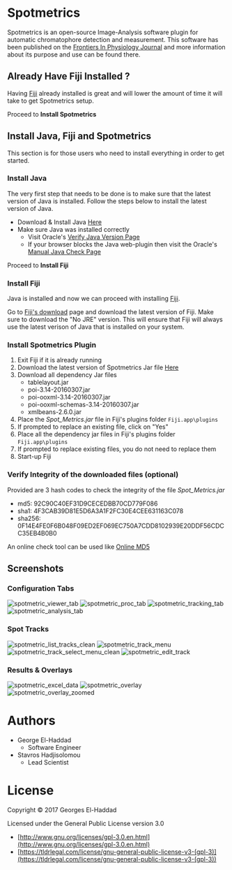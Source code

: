 # Spotmetrics

Spotmetrics is an open-source Image-Analysis software plugin for automatic chromatophore detection and measurement. This software has been published on the [Frontiers In Physiology Journal][1] and more information about its purpose and use can be found there.

## Already Have Fiji Installed ?

Having [Fiji](http://fiji.sc/) already installed is great and will lower the amount of time it will take to get Spotmetrics setup. 

Proceed to __Install Spotmetrics__

## Install Java, Fiji and Spotmetrics

This section is for those users who need to install everything in order to get started.

### Install Java

The very first step that needs to be done is to make sure that the latest version of Java is installed. Follow the steps below to install the latest version of Java.

* Download & Install Java [Here](https://www.java.com/en/download/)
* Make sure Java was installed correctly
  * Visit Oracle's [Verify Java Version Page](https://www.java.com/en/download/installed.jsp)
  * If your browser blocks the Java web-plugin then visit the Oracle's [Manual Java Check Page](https://java.com/en/download/help/version_manual.xml)

Proceed to __Install Fiji__
  
### Install Fiji

Java is installed and now we can proceed with installing [Fiji](http://fiji.sc/).

Go to [Fiji's download](http://fiji.sc/#download) page and download the latest version of Fiji. Make sure to download the "No JRE" version. This will ensure that Fiji will always use the latest verison of Java that is installed on your system.

### Install Spotmetrics Plugin

1. Exit Fiji if it is already running
2. Download the latest version of Spotmetrics Jar file [Here](https://github.com/george-haddad/spotmetrics/releases/latest)
3. Download all dependency Jar files
    * tablelayout.jar
    * poi-3.14-20160307.jar
    * poi-ooxml-3.14-20160307.jar
    * poi-ooxml-schemas-3.14-20160307.jar
    * xmlbeans-2.6.0.jar
4. Place the *Spot_Metrics.jar* file in Fiji's plugins folder `Fiji.app\plugins`
5. If prompted to replace an existing file, click on "Yes"
6. Place all the dependency jar files in Fiji's plugins folder `Fiji.app\plugins`
7. If prompted to replace existing files, you do not need to replace them
8. Start-up Fiji

### Verify Integrity of the downloaded files (optional)

Provided are 3 hash codes to check the integrity of the file *Spot_Metrics.jar*

* md5: 92C90C40EF31D9CECEDBB70CD779F086
* sha1: 4F3CAB39D81E5D6A3A1F2FC30E4CEE631163C078
* sha256: 0F14E4FE0F6B048F09ED2EF069EC750A7CDD8102939E20DDF56CDCC35EB4B0B0

An online check tool can be used like [Online MD5](http://onlinemd5.com/)

## Screenshots

### Configuration Tabs

![spotmetric_viewer_tab](https://cloud.githubusercontent.com/assets/3069650/24379584/55202352-1350-11e7-96e0-0cede29ca069.png)
![spotmetric_proc_tab](https://cloud.githubusercontent.com/assets/3069650/24379577/550065f8-1350-11e7-877e-2fee230d11c8.png)
![spotmetric_tracking_tab](https://cloud.githubusercontent.com/assets/3069650/24379583/551e47ee-1350-11e7-98f3-67fea02b47c5.png)
![spotmetric_analysis_tab](https://cloud.githubusercontent.com/assets/3069650/24379585/5532165c-1350-11e7-8412-8273fa67a45a.png)

### Spot Tracks

![spotmetric_list_tracks_clean](https://cloud.githubusercontent.com/assets/3069650/24379579/550318fc-1350-11e7-81eb-23a507e3a696.png)
![spotmetric_track_menu](https://cloud.githubusercontent.com/assets/3069650/24379578/5501b76e-1350-11e7-8e1c-410cfb06df9f.png)
![spotmetric_track_select_menu_clean](https://cloud.githubusercontent.com/assets/3069650/24379582/551b92b0-1350-11e7-8027-4b742528666e.png)
![spotmetric_edit_track](https://cloud.githubusercontent.com/assets/3069650/24379586/553484fa-1350-11e7-9656-32e9bf388a3b.png)

### Results & Overlays

![spotmetric_excel_data](https://cloud.githubusercontent.com/assets/3069650/24379587/55388eba-1350-11e7-8111-a602f6682f75.png)
![spotmetric_overlay](https://cloud.githubusercontent.com/assets/3069650/24379581/5503ba32-1350-11e7-8eee-272156a08612.png)
![spotmetric_overlay_zoomed](https://cloud.githubusercontent.com/assets/3069650/24379580/55032914-1350-11e7-9abf-1631b096004e.png)

# Authors
* George El-Haddad
  * Software Engineer
* Stavros Hadjisolomou
  * Lead Scientist

# License

Copyright © 2017 Georges El-Haddad

Licensed under the General Public License version 3.0
- [http://www.gnu.org/licenses/gpl-3.0.en.html](http://www.gnu.org/licenses/gpl-3.0.en.html)
- [https://tldrlegal.com/license/gnu-general-public-license-v3-(gpl-3)](https://tldrlegal.com/license/gnu-general-public-license-v3-(gpl-3))
  
[1]: http://journal.frontiersin.org/article/10.3389/fphys.2017.00106/full

